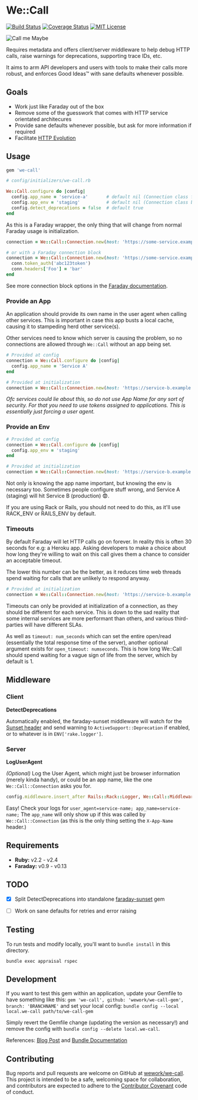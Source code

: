 # We::Call

[![Build Status][travis-image]][travis-url]
[![Coverage Status][coveralls-image]][coveralls-url]
[![MIT License][license-image]][license-url]

![Call me Maybe](https://cloud.githubusercontent.com/assets/67381/25590846/0c3145ea-2e80-11e7-9166-76448e0134a8.jpeg)

Requires metadata and offers client/server middleware to help debug HTTP calls, raise warnings for deprecations, supporting trace IDs, etc.

It aims to arm API developers and users with tools to make their calls more robust, and enforces Good Ideas™ with sane defaults whenever possible.

## Goals

- Work just like Faraday out of the box
- Remove some of the guesswork that comes with HTTP service orientated architecures
- Provide sane defaults whenever possible, but ask for more information if required
- Facilitate [HTTP Evolution](https://www.mnot.net/blog/2012/12/04/api-evolution.html)

## Usage


```ruby
gem 'we-call'
```

```ruby
# config/initializers/we-call.rb

We::Call.configure do |config|
  config.app_name = 'service-a'       # default nil (Connection class falls back to APP_NAME or Rails name)
  config.app_env = 'staging'          # default nil (Connection class back to RACK_ENV || RAILS_ENV)
  config.detect_deprecations = false  # default true
end
```

As this is a Faraday wrapper, the only thing that will change from normal Faraday usage is initialization.

```ruby
connection = We::Call::Connection.new(host: 'https://some-service.example.com/', timeout: 2)

# or with a Faraday connection block
connection = We::Call::Connection.new(host: 'https://some-service.example.com/', timeout: 2) do |conn|
  conn.token_auth('abc123token')
  conn.headers['Foo'] = 'bar'
end
```

See more connection block options in the [Faraday documentation](https://github.com/lostisland/faraday).

### Provide an App

An application should provide its own name in the user agent when calling other services. This is important in case this app busts a local cache, causing it to stampeding herd other service(s).

Other services need to know which server is causing the problem, so no connections are allowed through `We::Call` without an app being set.

```ruby
# Provided at config
connection = We::Call.configure do |config|
  config.app_name = 'Service A'
end

# Provided at initialization
connection = We::Call::Connection.new(host: 'https://service-b.example.com/', app: 'Service A', timeout: 2)
```

_Ofc services could lie about this, so do not use App Name for any sort of security. For that you need to use tokens assigned to applications. This is essentially just forcing a user agent._

### Provide an Env

```ruby
# Provided at config
connection = We::Call.configure do |config|
  config.app_env = 'staging'
end

# Provided at initialization
connection = We::Call::Connection.new(host: 'https://service-b.example.com/', env: 'staging', timeout: 2)
```

Not only is knowing the app name important, but knowing the env is necessary too. Sometimes people configure stuff wrong, and Service A (staging) will hit Service B (production) 😨.

If you are using Rack or Rails, you should not need to do this, as it'll use RACK_ENV or RAILS_ENV by default.

### Timeouts

By default Faraday will let HTTP calls go on forever. In reality this is often 30 seconds for e.g: a Heroku app. Asking developers to make a choice about how long they're willing to wait on this call gives them a chance to consider an acceptable timeout.

The lower this number can be the better, as it reduces time web threads spend waiting for calls that are unlikely to respond anyway.

```ruby
# Provided at initialization
connection = We::Call::Connection.new(host: 'https://service-b.example.com/', timeout: 2)
```

Timeouts can only be provided at initialization of a connection, as they should be different for each service. This is down to the sad reality that some internal services are more performant than others, and various third-parties will have different SLAs.

As well as `timeout: num_seconds` which can set the entire open/read (essentially the total response time of the server), another optional argument exists for `open_timeout: numseconds`. This is how long We::Call should spend waiting for a vague sign of life from the server, which by default is 1.


## Middleware

### Client

**DetectDeprecations**

Automatically enabled, the faraday-sunset middleware will watch for the [Sunset header](https://tools.ietf.org/html/draft-wilde-sunset-header-03) and send warning to `ActiveSupport::Deprecation` if enabled, or to whatever is in `ENV['rake.logger']`.

[faraday-sunset]: https://github.com/wework/faraday-sunset

### Server

**LogUserAgent**

_(Optional)_ Log the User Agent, which might just be browser information (merely kinda handy), or could be an app name, like the one `We::Call::Connection` asks you for.

```ruby
config.middleware.insert_after Rails::Rack::Logger, We::Call::Middleware::Server::LogUserAgent
```

Easy! Check your logs for `user_agent=service-name; app_name=service-name;` The `app_name` will only show up if this was called by `We::Call::Connection` (as this is the only thing setting the `X-App-Name` header.)

## Requirements

- **Ruby:** v2.2 - v2.4
- **Faraday:** v0.9 - v0.13


## TODO

- [x] Split DetectDeprecations into standalone [faraday-sunset] gem
- [ ] Work on sane defaults for retries and error raising


## Testing

To run tests and modify locally, you'll want to `bundle install` in this directory.

```
bundle exec appraisal rspec
```

## Development

If you want to test this gem within an application, update your Gemfile to have something like this: `gem 'we-call', github: 'wework/we-call-gem', branch: 'BRANCHNAME'` and set your local config: `bundle config --local local.we-call path/to/we-call-gem`

Simply revert the Gemfile change (updating the version as necessary!) and remove the config with `bundle config --delete local.we-call`.

References: [Blog Post](https://rossta.net/blog/how-to-specify-local-ruby-gems-in-your-gemfile.html) and [Bundle Documentation](https://bundler.io/v1.2/git.html#local)

## Contributing

Bug reports and pull requests are welcome on GitHub at [wework/we-call](https://github.com/wework/we-call). This project is intended to be a safe, welcoming space for collaboration, and contributors are expected to adhere to the [Contributor Covenant](http://contributor-covenant.org) code of conduct.


[coveralls-image]:https://coveralls.io/repos/github/wework/we-call-gem/badge.svg?branch=master
[coveralls-url]:https://coveralls.io/github/wework/we-call-gem?branch=master

[travis-url]:https://travis-ci.org/wework/we-call-gem
[travis-image]: https://travis-ci.org/wework/we-call-gem.svg?branch=master

[license-url]: LICENSE
[license-image]: http://img.shields.io/badge/license-MIT-000000.svg?style=flat-square
